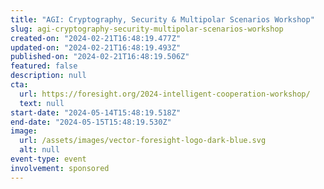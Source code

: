 ```yaml
---
title: "AGI: Cryptography, Security & Multipolar Scenarios Workshop"
slug: agi-cryptography-security-multipolar-scenarios-workshop
created-on: "2024-02-21T16:48:19.477Z"
updated-on: "2024-02-21T16:48:19.493Z"
published-on: "2024-02-21T16:48:19.506Z"
featured: false
description: null
cta:
  url: https://foresight.org/2024-intelligent-cooperation-workshop/
  text: null
start-date: "2024-05-14T15:48:19.518Z"
end-date: "2024-05-15T15:48:19.530Z"
image:
  url: /assets/images/vector-foresight-logo-dark-blue.svg
  alt: null
event-type: event
involvement: sponsored
---
```

